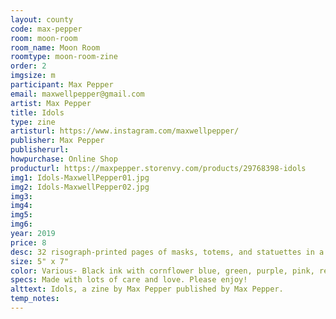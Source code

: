 ```yaml
---
layout: county 
code: max-pepper
room: moon-room
room_name: Moon Room
roomtype: moon-room-zine
order: 2
imgsize: m
participant: Max Pepper
email: maxwellpepper@gmail.com
artist: Max Pepper
title: Idols
type: zine
artisturl: https://www.instagram.com/maxwellpepper/
publisher: Max Pepper
publisherurl: 
howpurchase: Online Shop
producturl: https://maxpepper.storenvy.com/products/29768398-idols
img1: Idols-MaxwellPepper01.jpg
img2: Idols-MaxwellPepper02.jpg
img3: 
img4: 
img5: 
img6: 
year: 2019
price: 8
desc: 32 risograph-printed pages of masks, totems, and statuettes in a variety of two and three color combinations. Some based on existing artifacts found in museums and international travels, and others completely invented. All colorful!,  , Available in red and blue covers., , Edition of 80, signed and numbered. Finished with black cloth book tape and gold-printed end pages.
size: 5" x 7"
color: Various- Black ink with cornflower blue, green, purple, pink, red, yellow, and orange.
specs: Made with lots of care and love. Please enjoy! 
alttext: Idols, a zine by Max Pepper published by Max Pepper.
temp_notes: 
---
```

